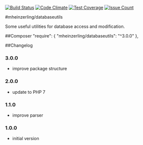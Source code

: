 [![Build Status](https://travis-ci.org/mheinzerling/php-databaseutils.svg?branch=master)](https://travis-ci.org/mheinzerling/php-databaseutils) [![Code Climate](https://codeclimate.com/github/mheinzerling/php-databaseutils/badges/gpa.svg)](https://codeclimate.com/github/mheinzerling/php-databaseutils) [![Test Coverage](https://codeclimate.com/github/mheinzerling/php-databaseutils/badges/coverage.svg)](https://codeclimate.com/github/mheinzerling/php-databaseutils/coverage) [![Issue Count](https://codeclimate.com/github/mheinzerling/php-databaseutils/badges/issue_count.svg)](https://codeclimate.com/github/mheinzerling/php-databaseutils) 

#mheinzerling/databaseutils

Some useful utilities for database access and modification. 

##Composer
    "require": {
        "mheinzerling/databaseutils": "^3.0.0"
    },
    
##Changelog

### 3.0.0
* improve package structure

### 2.0.0
* update to PHP 7

### 1.1.0
* improve parser 

### 1.0.0
* initial version 